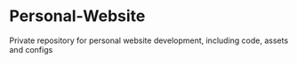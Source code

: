 # Personal-Website
Private repository for personal website development, including code, assets and configs
